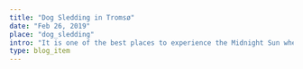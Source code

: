 ```yaml
---
title: "Dog Sledding in Tromsø"
date: "Feb 26, 2019"
place: "dog_sledding"
intro: "It is one of the best places to experience the Midnight Sun where the sun never sets, Polar Night where the sun is never visi..."
type: blog_item
---
```


